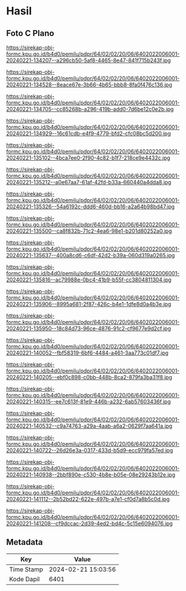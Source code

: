 # Hasil

## Foto C Plano

https://sirekap-obj-formc.kpu.go.id/b4d0/pemilu/pdpr/64/02/02/20/06/6402022006001-20240221-134207--a296cb50-5af8-4465-8e47-841f715b243f.jpg

https://sirekap-obj-formc.kpu.go.id/b4d0/pemilu/pdpr/64/02/02/20/06/6402022006001-20240221-134528--8eace67e-3b66-4b65-bbb8-8fa0f476c136.jpg

https://sirekap-obj-formc.kpu.go.id/b4d0/pemilu/pdpr/64/02/02/20/06/6402022006001-20240221-134705--cc85268b-a296-419b-add0-7d6be12c0e2b.jpg

https://sirekap-obj-formc.kpu.go.id/b4d0/pemilu/pdpr/64/02/02/20/06/6402022006001-20240221-134929--16c61cdb-e4f9-4779-bfd2-cfc08bc5d200.jpg

https://sirekap-obj-formc.kpu.go.id/b4d0/pemilu/pdpr/64/02/02/20/06/6402022006001-20240221-135102--4bca7ee0-2f90-4c82-b1f7-218ce9e4432c.jpg

https://sirekap-obj-formc.kpu.go.id/b4d0/pemilu/pdpr/64/02/02/20/06/6402022006001-20240221-135212--a0e67aa7-61af-42fd-b33a-660440a4dda8.jpg

https://sirekap-obj-formc.kpu.go.id/b4d0/pemilu/pdpr/64/02/02/20/06/6402022006001-20240221-135326--54a6192c-ddd6-460d-bb16-a2a64b98bd47.jpg

https://sirekap-obj-formc.kpu.go.id/b4d0/pemilu/pdpr/64/02/02/20/06/6402022006001-20240221-135500--ca8f832b-71c2-4ea6-98e1-b201d80252a0.jpg

https://sirekap-obj-formc.kpu.go.id/b4d0/pemilu/pdpr/64/02/02/20/06/6402022006001-20240221-135637--400a8cd6-c6df-42d2-b39a-060d319a0265.jpg

https://sirekap-obj-formc.kpu.go.id/b4d0/pemilu/pdpr/64/02/02/20/06/6402022006001-20240221-135816--ac79988e-0bc4-41b9-b55f-cc3804811304.jpg

https://sirekap-obj-formc.kpu.go.id/b4d0/pemilu/pdpr/64/02/02/20/06/6402022006001-20240221-135906--8995a681-2f87-426c-b4e1-1dfe8d0a4b3e.jpg

https://sirekap-obj-formc.kpu.go.id/b4d0/pemilu/pdpr/64/02/02/20/06/6402022006001-20240221-135950--18c84d73-96ce-4876-91c2-cf9677e9d2cf.jpg

https://sirekap-obj-formc.kpu.go.id/b4d0/pemilu/pdpr/64/02/02/20/06/6402022006001-20240221-140052--fbf58319-6bf6-4484-a461-3aa773c01df7.jpg

https://sirekap-obj-formc.kpu.go.id/b4d0/pemilu/pdpr/64/02/02/20/06/6402022006001-20240221-140205--ebf0c898-c0bb-448b-8ca2-879fa3ba31f8.jpg

https://sirekap-obj-formc.kpu.go.id/b4d0/pemilu/pdpr/64/02/02/20/06/6402022006001-20240221-140315--ee7c613f-81e9-446b-a232-6ab57603436f.jpg

https://sirekap-obj-formc.kpu.go.id/b4d0/pemilu/pdpr/64/02/02/20/06/6402022006001-20240221-140532--c9a74763-a29a-4aab-a6a2-0629f7aa641a.jpg

https://sirekap-obj-formc.kpu.go.id/b4d0/pemilu/pdpr/64/02/02/20/06/6402022006001-20240221-140722--26d26e3a-0317-433d-b5d9-ecc979fa57ed.jpg

https://sirekap-obj-formc.kpu.go.id/b4d0/pemilu/pdpr/64/02/02/20/06/6402022006001-20240221-140938--2bbf890e-c530-4b8e-b05e-08e29243b12e.jpg

https://sirekap-obj-formc.kpu.go.id/b4d0/pemilu/pdpr/64/02/02/20/06/6402022006001-20240221-141112--2b52bd22-622e-497b-a7e1-cf0d7a8b5c0d.jpg

https://sirekap-obj-formc.kpu.go.id/b4d0/pemilu/pdpr/64/02/02/20/06/6402022006001-20240221-141208--cf9dccac-2d39-4ed2-bd4c-5c15e6094076.jpg


## Metadata

| Key        | Value               |
| ---------- | ------------------- |
| Time Stamp | 2024-02-21 15:03:56 |
| Kode Dapil | 6401                |




